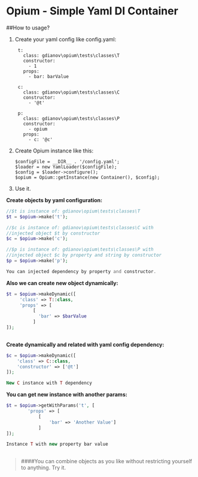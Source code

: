 # Opium - Simple Yaml DI Container

##How to usage?

1. Create your yaml config like config.yaml:
    ```
     t:
       class: gdianov\opium\tests\classes\T
       constructor:
         - 1
       props:
         - bar: barValue
     
     c:
       class: gdianov\opium\tests\classes\C
       constructor:
         - '@t'
     
     p:
       class: gdianov\opium\tests\classes\P
       constructor:
         - opium
       props:
         - c: '@c'
    ```
    
2. Create Opium instance like this:
    ```
    $configFile = __DIR__ . '/config.yaml';
    $loader = new YamlLoader($configFile);
    $config = $loader->configure();
    $opium = Opium::getInstance(new Container(), $config);
    ```
    
3. Use it.

**Create objects by yaml configuration:**
```php
//$t is instance of: gdianov\opium\tests\classes\T  
$t = $opium->make('t'); 

//$c is instance of: gdianov\opium\tests\classes\C with 
//injected object $t by constructor
$c = $opium->make('c');  

//$p is instance of: gdianov\opium\tests\classes\P with
//injected object $c by property and string by constructor
$p = $opium->make('p'); 

You can injected dependency by property and constructor.

```
**Also we can create new object dynamically:** 
```php
$t = $opium->makeDynamic([
     'class' => T::class,
     'props' => [
          [
            'bar' => $barValue
          ]
]);
                
 ```  
**Create dynamically and related with yaml config dependency:** 
```php
$c = $opium->makeDynamic([         
    'class' => C::class,
    'constructor' => ['@t']   
]);       

New C instance with T dependency      
```

**You can get new instance with another params:**
```php
$t = $opium->getWithParams('t', [
        'props' => [
            [
                'bar' => 'Another Value']
            ]
]);

Instance T with new property bar value
             
```

> ####You can combine objects as you like without restricting yourself to anything. Try it.